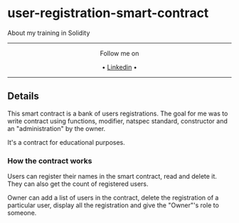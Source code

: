 # user-registration-smart-contract
About my training in Solidity

----

<div align="center">
  <p>Follow me on</p>
  •
  <a href="https://www.linkedin.com/in/florian-allione-40879817a/">Linkedin</a>
  •
</div>

----

## Details

This smart contract is a bank of users registrations. The goal for me was to write contract using functions, modifier, natspec standard, constructor and an "administration" by the owner.

It's a contract for educational purposes.

### How the contract works

Users can register their names in the smart contract, read and delete it. They can also get the count of registered users.

Owner can add a list of users in the contract, delete the registration of a particular user, display all the registration and give the "Owner"'s role to someone.

